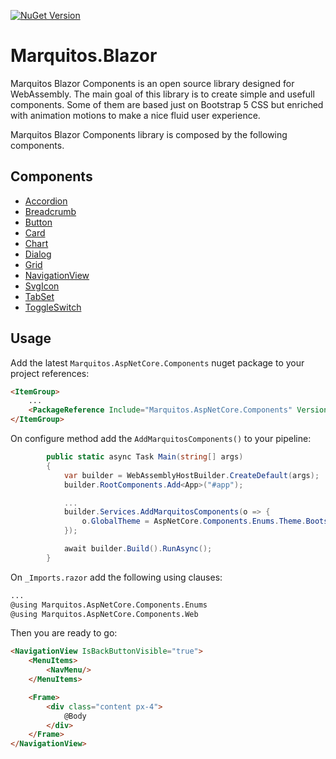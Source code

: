 [![NuGet Version](https://img.shields.io/nuget/v/Marquitos.AspNetCore.Components)](https://www.nuget.org/packages/Marquitos.AspNetCore.Components/)

# Marquitos.Blazor
Marquitos Blazor Components is an open source library designed for WebAssembly. The main goal of this library is to create simple and usefull components. Some of them are based just on Bootstrap 5 CSS but enriched with animation motions to make a nice fluid user experience.

Marquitos Blazor Components library is composed by the following components.

## Components
- [Accordion](https://github.com/MarquitosPT/Marquitos.Blazor/wiki/Accordion)
- [Breadcrumb](https://github.com/MarquitosPT/Marquitos.Blazor/wiki/Breadcrumb)
- [Button](https://github.com/MarquitosPT/Marquitos.Blazor/wiki/Button)
- [Card](https://github.com/MarquitosPT/Marquitos.Blazor/wiki/Card)
- [Chart](https://github.com/MarquitosPT/Marquitos.Blazor/wiki/Chart)
- [Dialog](https://github.com/MarquitosPT/Marquitos.Blazor/wiki/Dialog)
- [Grid](https://github.com/MarquitosPT/Marquitos.Blazor/wiki/Grid)
- [NavigationView](https://github.com/MarquitosPT/Marquitos.Blazor/wiki/NavigationView)
- [SvgIcon](https://github.com/MarquitosPT/Marquitos.Blazor/wiki/SvgIcon)
- [TabSet](https://github.com/MarquitosPT/Marquitos.Blazor/wiki/TabSet)
- [ToggleSwitch](https://github.com/MarquitosPT/Marquitos.Blazor/wiki/ToggleSwitch)

## Usage
Add the latest `Marquitos.AspNetCore.Components` nuget package to your project references:
```html
<ItemGroup>
    ...
    <PackageReference Include="Marquitos.AspNetCore.Components" Version="1.0.x" />
</ItemGroup>
```

On configure method add the `AddMarquitosComponents()` to your pipeline:
```csharp
        public static async Task Main(string[] args)
        {
            var builder = WebAssemblyHostBuilder.CreateDefault(args);
            builder.RootComponents.Add<App>("#app");

            ...
            builder.Services.AddMarquitosComponents(o => {
                o.GlobalTheme = AspNetCore.Components.Enums.Theme.Bootstrap;
            });

            await builder.Build().RunAsync();
        }
```

On `_Imports.razor` add the following using clauses:
```html
...
@using Marquitos.AspNetCore.Components.Enums
@using Marquitos.AspNetCore.Components.Web
```

Then you are ready to go:
```html
<NavigationView IsBackButtonVisible="true">
    <MenuItems>
        <NavMenu/>
    </MenuItems>

    <Frame>
        <div class="content px-4">
            @Body
        </div>
    </Frame>
</NavigationView>
```
